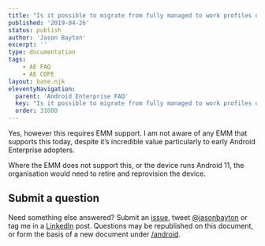 ```yaml
---
title: "Is it possible to migrate from fully managed to work profiles on fully managed devices?"
published: '2019-04-26'
status: publish
author: 'Jason Bayton'
excerpt: ''
type: documentation
tags: 
    - AE FAQ
    - AE COPE
layout: base.njk
eleventyNavigation:
  parent: 'Android Enterprise FAQ'
  key: "Is it possible to migrate from fully managed to work profiles on fully managed devices?"
  order: 31000
--- 
```

Yes, however this requires EMM support. I am not aware of any EMM that supports this today, despite it’s incredible value particularly to early Android Enterprise adopters.

Where the EMM does not support this, or the device runs Android 11, the organisation would need to retire and reprovision the device.

## Submit a question

Need something else answered? Submit an [issue](https://github.com/jasonbayton/11ty/issues/new?assignees=jasonbayton&labels=documentation&template=content-request.md&title=%5BContent+request%5D), tweet [@jasonbayton](https://twitter.com/jasonbayton) or tag me in a [LinkedIn](https://linkedin.com/in/jasonbayton) post. Questions may be republished on this document, or form the basis of a new document under [/android](/android).